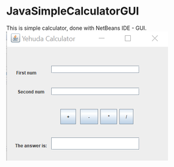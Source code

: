 # JavaSimpleCalculatorGUI
This is simple calculator, done with NetBeans IDE - GUI.
![alt text](https://github.com/livnoni/JavaSimpleCalculatorGUI/blob/master/Capture.PNG)

